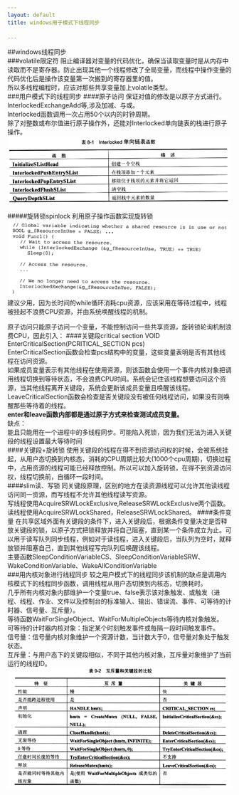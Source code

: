 ```yaml
---
layout: default
title: windows用于模式下线程同步

---
```

##windows线程同步  
###volatile限定符
阻止编译器对变量的代码优化，确保当读取变量时是从内存中读取而不是寄存器。防止出现其他一个线程修改了全局变量，而线程中操作变量的代码优化后是操作该变量第一次搬到的寄存器里的值。  
所以多线程编程时，应该对那些共享变量加上volatile类型。    
###用户模式下的线程同步
####原子访问
保证对值的修改是以原子方式进行。    
InterlockedExchangeAdd等,涉及加减、与或。   
Interlocked函数调用一次占用50个以内的时钟周期。  
除了对整数或布尔值进行原子操作外，还能对Interlocked单向链表的栈进行原子操作。  
![](https://github.com/garydai/garydai.github.com/raw/master/_posts/pic/interlock_stack.PNG)

#####旋转锁spinlock
利用原子操作函数实现旋转锁  
![](https://github.com/garydai/garydai.github.com/raw/master/_posts/pic/spinlock.PNG)
建议少用，因为长时间的while循环消耗cpu资源，应该采用在等待过程中，线程被挂起不浪费CPU资源，并由系统唤醒线程的机制。    

原子访问只能原子访问一个变量，不能控制访问一些共享资源，旋转锁轮询机制浪费CPU，因此引入：
####关键段critical section
	VOID EnterCriticalSection(PCRITICAL_SECTION pcs)  
EnterCriticalSection函数会检查pcs结构中的变量，这些变量表明是否有其他线程在访问资源。  
如果成员变量表示有其他线程在使用资源，则该函数会使用一个事件内核对象把调用线程切换到等待状态，不会浪费CPU时间。系统会记住该线程想要访问这个资源，当其他线程离开关键段，系统会更新该成员变量且唤醒该线程。  
LeaveCriticalSection函数会检查是否关键段没有被任何线程访问，如果没有则唤醒那些等待着的线程。  
**enter和leave函数内部都是通过原子方式来检查测试成员变量。**   
缺点：   
能且只能用在一个进程中的多线程同步。可能陷入死锁，因为我们无法为进入关键段的线程设置最大等待时间  
####关键段+旋转锁
使用关键段的线程在得不到资源访问权的时候，会被系统挂起，从用户态切换到内核态，消耗的CPU周期比较大(1000个cpu周期)，切换过程中，占用资源的线程可能已经释放控制。所以可以加入旋转锁，在得不到资源访问权，线程切换前，自循环一段时间。  
####slim读、写锁
同关键段原理，区别的地方在读资源线程可以允许其他读线程访问同一资源，而写线程不允许其他线程读写资源。  
写线程使用AcquireSRWLockExclusive,ReleaseSRWLockExclusive两个函数。  
读线程使用AcquireSRWLockShared，ReleaseSRWLockShared。 
####条件变量
在共享区域外面有关键段的条件下，进入关键段后，根据条件变量决定是否释放关键段的锁，以原子方式把锁释放并将自己阻塞，直到某一个条件成立为止。可以用于读写队列同步线程，例如对于读线程，进入关键段后，当队列为空时，就释放锁并阻塞自己，直到其他线程写完队列后唤醒该线程。  
主要函数SleepConditionVariableCS、SleepConditionVariableSRW、WakeConditionVariable、WakeAllConditionVariable  
###用内核对象进行线程同步
较之用户模式下的线程同步该机制的缺点是调用内核模式下的线程同步函数，调用线程从用户态切换到内核态，切换耗时。  
几乎所有内核对象内部维护一个变量true、false表示该对象触发、或触发（进程、线程、作业、文件以及控制台的标准输入、输出、错误流、事件、可等待的计时器、信号量、互斥量）。   
等待函数WaitForSingleObject、WaitForMultipleObjects等待内核对象触发。  
可等待的计时器内核对象：指定某个时刻触发事件或每隔一段时间触发事件。  
信号量：信号量内核对象维护一个资源计数，当计数大于0，信号量对象处于触发状态。  
互斥量：与用户态下的关键段相似，不同于其他内核对象，互斥量对象维护了当前运行的线程ID。   
![](https://github.com/garydai/garydai.github.com/raw/master/_posts/pic/mutex_cs.PNG)




